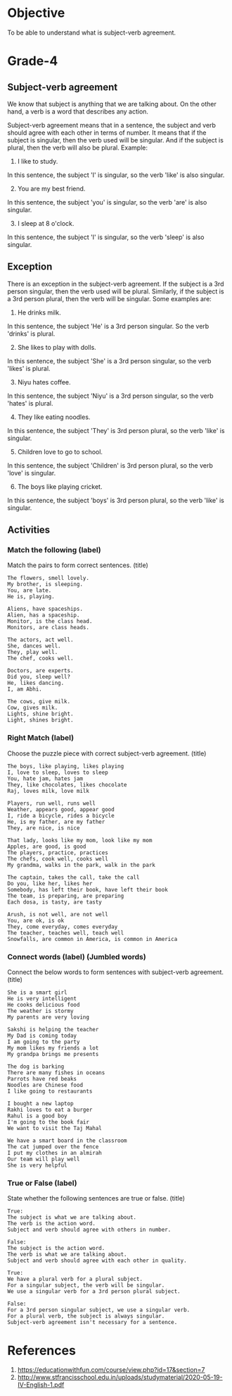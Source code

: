 # Objective

To be able to understand what is subject-verb agreement.

# Grade-4

## Subject-verb agreement

We know that subject is anything that we are talking about. On the other hand, a verb is a word that describes any action.

Subject-verb agreement means that in a sentence, the subject and verb should agree with each other in terms of number. It means that if the subject is singular, then the verb used will be singular. And if the subject is plural, then the verb will also be plural. Example:
1. I like to study.

In this sentence, the subject 'I' is singular, so the verb 'like' is also singular.

2. You are my best friend.

In this sentence, the subject 'you' is singular, so the verb 'are' is also singular.

3. I sleep at 8 o'clock.

In this sentence, the subject 'I' is singular, so the verb 'sleep' is also singular.

## Exception

There is an exception in the subject-verb agreement. If the subject is a 3rd person singular, then the verb used will be plural. Similarly, if the subject is a 3rd person plural, then the verb will be singular. Some examples are:
1. He drinks milk.

In this sentence, the subject 'He' is a 3rd person singular. So the verb 'drinks' is plural.

2. She likes to play with dolls.

In this sentence, the subject 'She' is a 3rd person singular, so the verb 'likes' is plural.

3. Niyu hates coffee.

In this sentence, the subject 'Niyu' is a 3rd person singular, so the verb 'hates' is plural.

4. They like eating noodles.

In this sentence, the subject 'They' is 3rd person plural, so the verb 'like' is singular.

5. Children love to go to school.

In this sentence, the subject 'Children' is 3rd person plural, so the verb 'love' is singular.

6. The boys like playing cricket.

In this sentence, the subject 'boys' is 3rd person plural, so the verb 'like' is singular.

## Activities

### Match the following (label)

Match the pairs to form correct sentences. (title)
```
The flowers, smell lovely.
My brother, is sleeping.
You, are late.
He is, playing.
```

```
Aliens, have spaceships.
Alien, has a spaceship.
Monitor, is the class head.
Monitors, are class heads.
```

```
The actors, act well.
She, dances well.
They, play well.
The chef, cooks well.
```

```
Doctors, are experts.
Did you, sleep well?
He, likes dancing.
I, am Abhi.
```

```
The cows, give milk.
Cow, gives milk.
Lights, shine bright.
Light, shines bright.
```

### Right Match (label)

Choose the puzzle piece with correct subject-verb agreement. (title)
```
The boys, like playing, likes playing
I, love to sleep, loves to sleep
You, hate jam, hates jam
They, like chocolates, likes chocolate
Raj, loves milk, love milk
```

```
Players, run well, runs well
Weather, appears good, appear good
I, ride a bicycle, rides a bicycle
He, is my father, are my father
They, are nice, is nice
```

```
That lady, looks like my mom, look like my mom
Apples, are good, is good
The players, practice, practices
The chefs, cook well, cooks well
My grandma, walks in the park, walk in the park
```

```
The captain, takes the call, take the call
Do you, like her, likes her
Somebody, has left their book, have left their book
The team, is preparing, are preparing
Each dosa, is tasty, are tasty
```

```
Arush, is not well, are not well
You, are ok, is ok
They, come everyday, comes everyday
The teacher, teaches well, teach well
Snowfalls, are common in America, is common in America
```

### Connect words (label) (Jumbled words)

Connect the below words to form sentences with subject-verb agreement. (title)
```
She is a smart girl
He is very intelligent
He cooks delicious food
The weather is stormy
My parents are very loving
```

```
Sakshi is helping the teacher
My Dad is coming today
I am going to the party
My mom likes my friends a lot
My grandpa brings me presents
```

```
The dog is barking
There are many fishes in oceans
Parrots have red beaks
Noodles are Chinese food
I like going to restaurants
```

```
I bought a new laptop
Rakhi loves to eat a burger
Rahul is a good boy
I'm going to the book fair
We want to visit the Taj Mahal
```

```
We have a smart board in the classroom
The cat jumped over the fence
I put my clothes in an almirah
Our team will play well
She is very helpful
```

### True or False (label)

State whether the following sentences are true or false. (title)
```
True:
The subject is what we are talking about.
The verb is the action word.
Subject and verb should agree with others in number.

False:
The subject is the action word.
The verb is what we are talking about.
Subject and verb should agree with each other in quality.
```

```
True:
We have a plural verb for a plural subject.
For a singular subject, the verb will be singular.
We use a singular verb for a 3rd person plural subject.

False:
For a 3rd person singular subject, we use a singular verb.
For a plural verb, the subject is always singular.
Subject-verb agreement isn't necessary for a sentence.
```

# References

1. https://educationwithfun.com/course/view.php?id=17&section=7
2. http://www.stfrancisschool.edu.in/uploads/studymaterial/2020-05-19-IV-English-1.pdf

